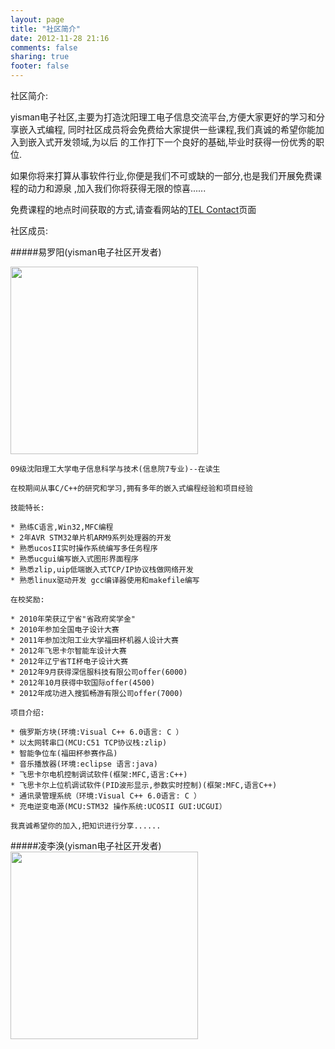 ```yaml
---
layout: page
title: "社区简介"
date: 2012-11-28 21:16
comments: false
sharing: true
footer: false
---
```

社区简介:

yisman电子社区,主要为打造沈阳理工电子信息交流平台,方便大家更好的学习和分享嵌入式编程,
同时社区成员将会免费给大家提供一些课程,我们真诚的希望你能加入到嵌入式开发领域,为以后
的工作打下一个良好的基础,毕业时获得一份优秀的职位.

如果你将来打算从事软件行业,你便是我们不可或缺的一部分,也是我们开展免费课程的动力和源泉
,加入我们你将获得无限的惊喜......


免费课程的地点时间获取的方式,请查看网站的[TEL Contact](/about.html/ "联系我们")页面


社区成员:

#####易罗阳(yisman电子社区开发者)

<img src="http://xiaoxiaoyi.sitemix.jp/head/yi-head.png" width="300" height="300">

	09级沈阳理工大学电子信息科学与技术(信息院7专业)--在读生

	在校期间从事C/C++的研究和学习,拥有多年的嵌入式编程经验和项目经验

	技能特长:

	* 熟练C语言,Win32,MFC编程
	* 2年AVR STM32单片机ARM9系列处理器的开发
	* 熟悉ucosII实时操作系统编写多任务程序
	* 熟悉ucgui编写嵌入式图形界面程序
	* 熟悉zlip,uip低端嵌入式TCP/IP协议栈做网络开发
	* 熟悉linux驱动开发 gcc编译器使用和makefile编写

	在校奖励:

	* 2010年荣获辽宁省"省政府奖学金"
	* 2010年参加全国电子设计大赛
	* 2011年参加沈阳工业大学福田杯机器人设计大赛
	* 2012年飞思卡尔智能车设计大赛
	* 2012年辽宁省TI杯电子设计大赛
	* 2012年9月获得深信服科技有限公司offer(6000)
	* 2012年10月获得中软国际offer(4500)
	* 2012年成功进入搜狐畅游有限公司offer(7000)
	
	项目介绍:

	* 俄罗斯方块(环境:Visual C++ 6.0语言: C ）
	* 以太网转串口(MCU:C51 TCP协议栈:zlip)
	* 智能争位车(福田杯参赛作品)
	* 音乐播放器(环境:eclipse 语言:java)
	* 飞思卡尔电机控制调试软件(框架:MFC,语言:C++)
	* 飞思卡尔上位机调试软件(PID波形显示,参数实时控制)(框架:MFC,语言C++)
	* 通讯录管理系统（环境:Visual C++ 6.0语言: C ）
	* 充电逆变电源(MCU:STM32 操作系统:UCOSII GUI:UCGUI）
	
	我真诚希望你的加入,把知识进行分享......	
	
	

#####凌李涣(yisman电子社区开发者)
<img src="http://xiaoxiaoyi.sitemix.jp/head/ling-head.jpg" width="300" height="300">

